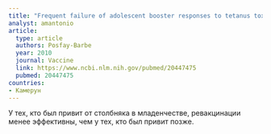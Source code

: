 ```yaml
---
title: "Frequent failure of adolescent booster responses to tetanus toxoid despite infant immunization: Waning of infancy-induced immune memory?"
analyst: amantonio
article:
  type: article
  authors: Posfay-Barbe
  year: 2010
  journal: Vaccine
  link: https://www.ncbi.nlm.nih.gov/pubmed/20447475
  pubmed: 20447475
countries:
- Камерун
---
```


У тех, кто был привит от столбняка в младенчестве, ревакцинации менее эффективны, чем у тех, кто был привит позже.
